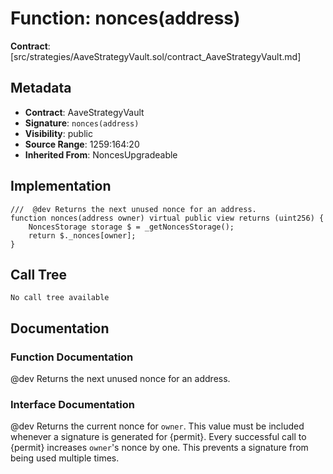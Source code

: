 # Function: nonces(address)

**Contract**: [src/strategies/AaveStrategyVault.sol/contract_AaveStrategyVault.md]

## Metadata

- **Contract**: AaveStrategyVault
- **Signature**: `nonces(address)`
- **Visibility**: public
- **Source Range**: 1259:164:20
- **Inherited From**: NoncesUpgradeable

## Implementation

```solidity
///  @dev Returns the next unused nonce for an address.
function nonces(address owner) virtual public view returns (uint256) {
    NoncesStorage storage $ = _getNoncesStorage();
    return $._nonces[owner];
}
```

## Call Tree

```
No call tree available
```

## Documentation

### Function Documentation

 @dev Returns the next unused nonce for an address.

### Interface Documentation

 @dev Returns the current nonce for `owner`. This value must be
 included whenever a signature is generated for {permit}.
 Every successful call to {permit} increases ``owner``'s nonce by one. This
 prevents a signature from being used multiple times.
